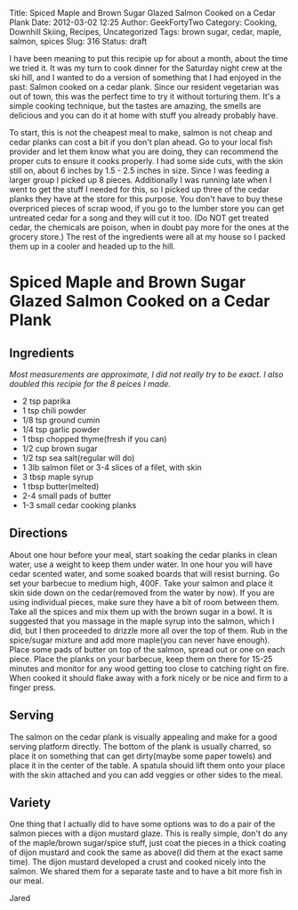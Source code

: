 Title: Spiced Maple and Brown Sugar Glazed Salmon Cooked on a Cedar Plank
Date: 2012-03-02 12:25
Author: GeekFortyTwo
Category: Cooking, Downhill Skiing, Recipes, Uncategorized
Tags: brown sugar, cedar, maple, salmon, spices
Slug: 316
Status: draft

I have been meaning to put this recipie up for about a month, about the
time we tried it. It was my turn to cook dinner for the Saturday night
crew at the ski hill, and I wanted to do a version of something that I
had enjoyed in the past: Salmon cooked on a cedar plank. Since our
resident vegetarian was out of town, this was the perfect time to try it
without torturing them. It's a simple cooking technique, but the tastes
are amazing, the smells are delicious and you can do it at home with
stuff you already probably have.  
<!--more-->  
To start, this is not the cheapest meal to make, salmon is not cheap and
cedar planks can cost a bit if you don't plan ahead. Go to your local
fish provider and let them know what you are doing, they can recommend
the proper cuts to ensure it cooks properly. I had some side cuts, with
the skin still on, about 6 inches by 1.5 - 2.5 inches in size. Since I
was feeding a larger group I picked up 8 pieces. Additionally I was
running late when I went to get the stuff I needed for this, so I picked
up three of the cedar planks they have at the store for this purpose.
You don't have to buy these overpriced pieces of scrap wood, if you go
to the lumber store you can get untreated cedar for a song and they will
cut it too. (Do NOT get treated cedar, the chemicals are poison, when in
doubt pay more for the ones at the grocery store.) The rest of the
ingredients were all at my house so I packed them up in a cooler and
headed up to the hill.

Spiced Maple and Brown Sugar Glazed Salmon Cooked on a Cedar Plank
==================================================================

Ingredients
-----------

*Most measurements are approximate, I did not really try to be exact. I
also doubled this recipie for the 8 peices I made.*

-   2 tsp paprika
-   1 tsp chili powder
-   1/8 tsp ground cumin
-   1/4 tsp garlic powder
-   1 tbsp chopped thyme(fresh if you can)
-   1/2 cup brown sugar
-   1/2 tsp sea salt(regular will do)
-   1 3lb salmon filet or 3-4 slices of a filet, with skin
-   3 tbsp maple syrup
-   1 tbsp butter(melted)
-   2-4 small pads of butter
-   1-3 small cedar cooking planks

Directions
----------

About one hour before your meal, start soaking the cedar planks in clean
water, use a weight to keep them under water. In one hour you will have
cedar scented water, and some soaked boards that will resist burning. Go
set your barbecue to medium high, 400F. Take your salmon and place it
skin side down on the cedar(removed from the water by now). If you are
using individual pieces, make sure they have a bit of room between them.
Take all the spices and mix them up with the brown sugar in a bowl. It
is suggested that you massage in the maple syrup into the salmon, which
I did, but I then proceeded to drizzle more all over the top of them.
Rub in the spice/sugar mixture and add more maple(you can never have
enough). Place some pads of butter on top of the salmon, spread out or
one on each piece. Place the planks on your barbecue, keep them on there
for 15-25 minutes and monitor for any wood getting too close to catching
right on fire. When cooked it should flake away with a fork nicely or be
nice and firm to a finger press.

Serving
-------

The salmon on the cedar plank is visually appealing and make for a good
serving platform directly. The bottom of the plank is usually charred,
so place it on something that can get dirty(maybe some paper towels) and
place it in the center of the table. A spatula should lift them onto
your place with the skin attached and you can add veggies or other sides
to the meal.

Variety
-------

One thing that I actually did to have some options was to do a pair of
the salmon pieces with a dijon mustard glaze. This is really simple,
don't do any of the maple/brown sugar/spice stuff, just coat the pieces
in a thick coating of dijon mustard and cook the same as above(I did
them at the exact same time). The dijon mustard developed a crust and
cooked nicely into the salmon. We shared them for a separate taste and
to have a bit more fish in our meal.

Jared
